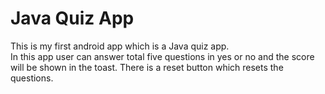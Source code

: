 # Java Quiz App <br>
This is my first android app which is a Java quiz app.<br>
In this app user can answer total five questions in yes or no and the score will be shown in the toast. There is a reset button which resets the questions.
